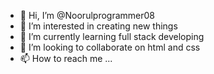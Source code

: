 - 👋 Hi, I’m @Noorulprogrammer08
- 👀 I’m interested in creating new things
- 🌱 I’m currently learning full stack developing
- 💞️ I’m looking to collaborate on html and css
- 📫 How to reach me ...

<!---
Noorulprogrammer08/Noorulprogrammer08 is a ✨ special ✨ repository because its `README.md` (this file) appears on your GitHub profile.
You can click the Preview link to take a look at your changes.
--->
